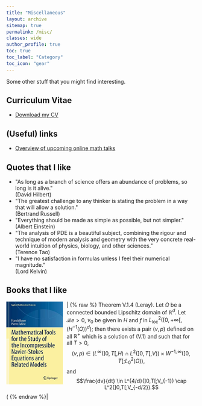 ```yaml
---
title: "Miscellaneous"
layout: archive
sitemap: true
permalink: /misc/
classes: wide
author_profile: true
toc: true
toc_label: "Category"
toc_icon: "gear"
---
```


Some other stuff that you might find interesting.

## Curriculum Vitae
- [Download my CV](/assets/CV.pdf)


## (Useful) links
- [Overview of upcoming online math talks](https://researchseminars.org/)

## Quotes that I like
- "As long as a branch of science offers an abundance of problems, so long is
it alive."  <br /> (David Hilbert)
- "The greatest challenge to any thinker is stating the problem in a way that
will allow a solution." <br /> (Bertrand Russell)
- "Everything should be made as simple as possible, but not simpler." <br /> (Albert Einstein)
- "The analysis of PDE is a beautiful subject, combining the rigour and technique of modern analysis and geometry with the very concrete real-world
intuition of physics, biology, and other sciences." <br /> (Terence Tao)
- "I have no satisfaction in formulas unless I feel their numerical magnitude." <br /> (Lord Kelvin)

## Books that I like
| <img src="/assets/images/boyer.jpeg" width="150" height="220" alt="" align="left" style="display:block;margin-bottom:10px;margin-left:auto;margin-right:auto;padding-left: 0px;padding-right: 10px;" />    {% raw %} Theorem V.1.4 (Leray). Let $\Omega$ be a connected bounded Lipschitz domain of $\mathbb{R}^d$. Let $\mathcal{R}e>0$, $v_0$ be given in $H$ and $f$ in $L^2_{\text{loc}}([0,+\infty[,(H^{-1}(\Omega))^d)$; then there exists a pair $(v,p)$ defined on all $\mathbb{R}^+$ which is a solution of (V.1) and such that for all $T>0$, $$(v,p) \in (L^\infty(]0,T[,H) \cap L^2(]0,T[,V)) \times W^{-1,\infty}(]0,T[;L_0^2(\Omega)),$$ and $$\frac{dv}{dt} \in L^{4/d}(]0,T[;V_{-1}) \cap L^2(]0,T[;V_{-d/2}).$$ \( {% endraw %}|
